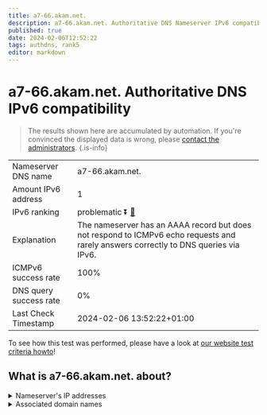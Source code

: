 ```yaml
---
title: a7-66.akam.net.
description: a7-66.akam.net. Authoritative DNS Nameserver IPv6 compatibility
published: true
date: 2024-02-06T12:52:22
tags: authdns, rank5
editor: markdown
---
```


# a7-66.akam.net. Authoritative DNS IPv6 compatibility

> The results shown here are accumulated by automation. If you're convinced the displayed data is wrong, please [contact the administrators](/howto/chat). 
{.is-info}




|   |   |
| - | - |
| Nameserver DNS name | a7-66.akam.net.
| Amount IPv6 address | 1
| IPv6 ranking | problematic :arrow_double_down: [🔗](/howto/ranking) |
| Explanation | The nameserver has an AAAA record but does not respond to ICMPv6 echo requests and rarely answers correctly to DNS queries via IPv6. |
| ICMPv6 success rate | 100%|
| DNS query success rate | 0% |
| Last Check Timestamp | 2024-02-06 13:52:22+01:00 |

To see how this test was performed, please have a look at [our website test criteria howto](/howto/testcriteria/authdns)!


## What is a7-66.akam.net. about?




<details>
<summary>Nameserver's IP addresses</summary>

2600:1406:32::42

</details>



<details>
<summary>Associated domain names</summary>

store.steampowered.com

www.intuit.com

tesla.com

www.dailymail.co.uk

steamcommunity.com

www.vudu.com

www.roche.com

www.genentech.com

</details>
